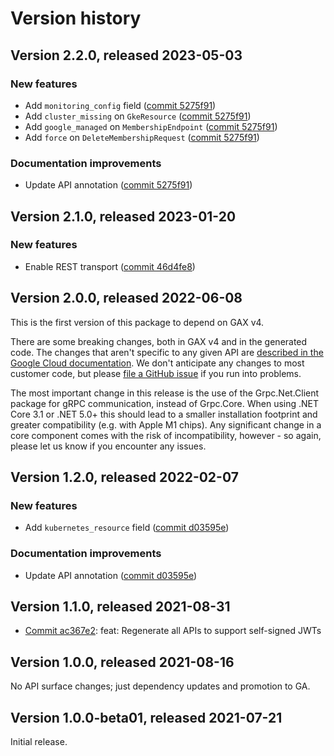 # Version history

## Version 2.2.0, released 2023-05-03

### New features

- Add `monitoring_config` field ([commit 5275f91](https://github.com/googleapis/google-cloud-dotnet/commit/5275f910d8883e94a433e696e1c667c6faa3582b))
- Add `cluster_missing` on `GkeResource` ([commit 5275f91](https://github.com/googleapis/google-cloud-dotnet/commit/5275f910d8883e94a433e696e1c667c6faa3582b))
- Add `google_managed` on `MembershipEndpoint` ([commit 5275f91](https://github.com/googleapis/google-cloud-dotnet/commit/5275f910d8883e94a433e696e1c667c6faa3582b))
- Add `force` on `DeleteMembershipRequest` ([commit 5275f91](https://github.com/googleapis/google-cloud-dotnet/commit/5275f910d8883e94a433e696e1c667c6faa3582b))

### Documentation improvements

- Update API annotation ([commit 5275f91](https://github.com/googleapis/google-cloud-dotnet/commit/5275f910d8883e94a433e696e1c667c6faa3582b))

## Version 2.1.0, released 2023-01-20

### New features

- Enable REST transport ([commit 46d4fe8](https://github.com/googleapis/google-cloud-dotnet/commit/46d4fe8461ac30e7666600e44e7bd16228768621))

## Version 2.0.0, released 2022-06-08

This is the first version of this package to depend on GAX v4.

There are some breaking changes, both in GAX v4 and in the generated
code. The changes that aren't specific to any given API are [described in the Google Cloud
documentation](https://cloud.google.com/dotnet/docs/reference/help/breaking-gax4).
We don't anticipate any changes to most customer code, but please [file a
GitHub issue](https://github.com/googleapis/google-cloud-dotnet/issues/new/choose)
if you run into problems.

The most important change in this release is the use of the Grpc.Net.Client package
for gRPC communication, instead of Grpc.Core. When using .NET Core 3.1 or .NET 5.0+
this should lead to a smaller installation footprint and greater compatibility (e.g.
with Apple M1 chips). Any significant change in a core component comes with the risk
of incompatibility, however - so again, please let us know if you encounter any
issues.


## Version 1.2.0, released 2022-02-07

### New features

- Add `kubernetes_resource` field ([commit d03595e](https://github.com/googleapis/google-cloud-dotnet/commit/d03595ea86e200b93c35f761a358cbf6346ebbe2))

### Documentation improvements

- Update API annotation ([commit d03595e](https://github.com/googleapis/google-cloud-dotnet/commit/d03595ea86e200b93c35f761a358cbf6346ebbe2))

## Version 1.1.0, released 2021-08-31

- [Commit ac367e2](https://github.com/googleapis/google-cloud-dotnet/commit/ac367e2): feat: Regenerate all APIs to support self-signed JWTs

## Version 1.0.0, released 2021-08-16

No API surface changes; just dependency updates and promotion to GA.

## Version 1.0.0-beta01, released 2021-07-21

Initial release.
